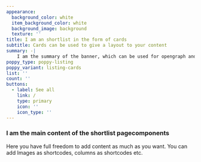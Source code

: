 ```yaml
---
appearance:
  background_color: white
  item_background_color: white
  background_image: background
  texture: ''
title: I am an shortlist in the form of cards
subtitle: Cards can be used to give a layout to your content
summary: -|
    I am the summary of the banner, which can be used for opengraph and SEO descriptions
poppy_type: poppy-listing
poppy_variant: listing-cards
list: ''
count: ''
buttons:
  - label: See all
    link: /
    type: primary
    icon: ''
    icon_type: ''
---
```

### I am the main content of the shortlist pagecomponents

Here you have full freedom to add content as much as you want.
You can add  Images as shortcodes, columns as shortcodes etc.
